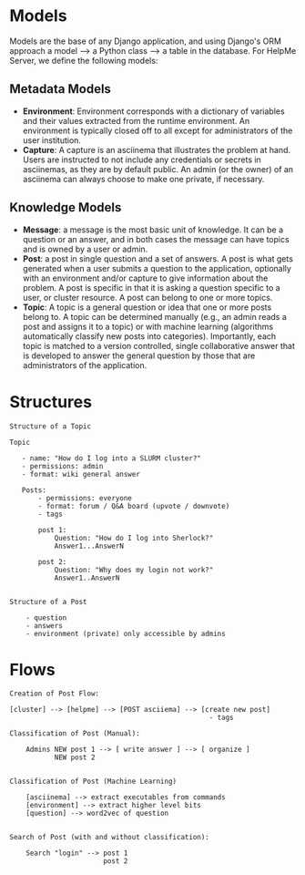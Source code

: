 # Models

Models are the base of any Django application, and using Django's ORM approach
a model --> a Python class --> a table in the database. For HelpMe Server, we define
the following models:

## Metadata Models

 - **Environment**: Environment corresponds with a dictionary of variables and their values extracted from the runtime environment. An environment is typically closed off to all except for administrators of the user institution.
 - **Capture**: A capture is an asciinema that illustrates the problem at hand. Users are instructed to not include any credentials or secrets in asciinemas, as they are by default public. An admin (or the owner) of an asciinema can always choose to make one private, if necessary.

## Knowledge Models

 - **Message**: a message is the most basic unit of knowledge. It can be a question or an answer, and in both cases the message can have topics and is owned by a user or admin.
 - **Post**: a post in single question and a set of answers. A post is what gets generated when a user submits a question to the application, optionally with an environment and/or capture to give information about the problem. A post is specific in that it is asking a question specific to a user, or cluster resource. A post can belong to one or more topics.
 - **Topic**: A topic is a general question or idea that one or more posts belong to. A topic can be determined manually (e.g., an admin reads a post and assigns it to a topic) or with machine learning (algorithms automatically classify new posts into categories). Importantly, each topic is matched to a version controlled, single collaborative answer that is developed to answer the general question by those that are administrators of the application.


# Structures

```
Structure of a Topic

Topic

   - name: "How do I log into a SLURM cluster?"
   - permissions: admin
   - format: wiki general answer

   Posts:
       - permissions: everyone
       - format: forum / Q&A board (upvote / downvote)
       - tags

       post 1:
           Question: "How do I log into Sherlock?"
           Answer1...AnswerN     
    
       post 2: 
           Question: "Why does my login not work?"
           Answer1..AnswerN


Structure of a Post

    - question
    - answers
    - environment (private) only accessible by admins

```

# Flows

```
Creation of Post Flow:

[cluster] --> [helpme] --> [POST asciiema] --> [create new post]
                                                 - tags

Classification of Post (Manual):

    Admins NEW post 1 --> [ write answer ] --> [ organize ]
           NEW post 2


Classification of Post (Machine Learning)

    [asciinema] --> extract executables from commands
    [environment] --> extract higher level bits
    [question] --> word2vec of question


Search of Post (with and without classification):

    Search "login" --> post 1
                       post 2
```
